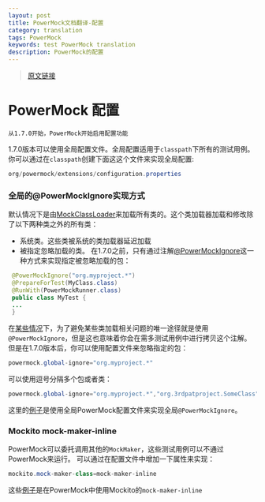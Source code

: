 ```yaml
---
layout: post
title: PowerMock文档翻译-配置
category: translation
tags: PowerMock
keywords: test PowerMock translation
description: PowerMock的配置
---
```

> [原文链接](https://github.com/powermock/powermock/wiki/PowerMock-Configuration)

# PowerMock 配置

```
从1.7.0开始，PowerMock开始启用配置功能
```
1.7.0版本可以使用全局配置文件。全局配置适用于`classpath`下所有的测试用例。你可以通过在`classpath`创建下面这这个文件来实现全局配置:

```java
org/powermock/extensions/configuration.properties
```
### 全局的@PowerMockIgnore实现方式
默认情况下是由[MockClassLoader](https://www.javadoc.io/doc/org.powermock/powermock-core/1.7.1)来加载所有类的。这个类加载器加载和修改除了以下两种类之外的所有类：
  - 系统类。这些类被系统的类加载器延迟加载
  - 被指定忽略加载的类。
在1.7.0之前，只有通过注解[@PowerMockIgnore](https://www.javadoc.io/doc/org.powermock/powermock-core/1.7.1)这一种方式来实现指定被忽略加载的包：

```java
 @PowerMockIgnore("org.myproject.*")
 @PrepareForTest(MyClass.class)
 @RunWith(PowerMockRunner.class)
 public class MyTest {
 ...
 }
```
在[某些情况](https://github.com/powermock/powermock/wiki/FAQ)下，为了避免某些类加载相关问题的唯一途径就是使用`@PowerMockIgnore`，但是这也意味着你会在需多测试用例中进行拷贝这个注解。
但是在1.7.0版本后，你可以使用配置文件来忽略指定的包：

```java
powermock.global-ignore="org.myproject.*"
```
可以使用逗号分隔多个包或者类：

```java
powermock.global-ignore="org.myproject.*","org.3rdpatproject.SomeClass"
```
这里的[例子](https://github.com/powermock/powermock-examples-maven/tree/master/global-ignore)是使用全局PowerMock配置文件来实现全局`@PowerMockIgnore`。

### Mockito mock-maker-inline
PowerMock可以委托调用其他的`MockMaker`，这些测试用例可以不通过PowerMock来运行。
可以通过在配置文件中增加一下属性来实现：

```java
mockito.mock-maker-class=mock-maker-inline
```
这些[例子](https://github.com/powermock/powermock-examples-maven/tree/master/mockito2)是在PowerMock中使用Mockito的`mock-maker-inline`
